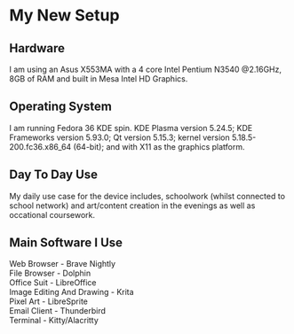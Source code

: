 # My New Setup
## Hardware
I am using an Asus X553MA with a 4 core Intel Pentium N3540 @2.16GHz, 8GB of RAM and built in Mesa Intel HD Graphics.

## Operating System
I am running Fedora 36 KDE spin. KDE Plasma version 5.24.5; KDE Frameworks version 5.93.0; Qt version 5.15.3; kernel version 5.18.5-200.fc36.x86_64 (64-bit); and with X11 as the graphics platform.

## Day To Day Use
My daily use case for the device includes, schoolwork (whilst connected to school network) and art/content creation in the evenings as well as occational coursework.

## Main Software I Use
Web Browser - Brave Nightly<br>
File Browser - Dolphin<br>
Office Suit - LibreOffice<br>
Image Editing And Drawing - Krita<br>
Pixel Art - LibreSprite<br>
Email Client - Thunderbird<br>
Terminal - Kitty/Alacritty<br>
